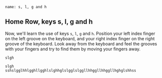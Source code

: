 ```ngMeta
name: s, l, g and h
```

## Home Row, keys s, l, g and h

Now, we'll learn the use of keys `s`, `l`, `g` and `h`.
Position your left index finger on the left groove on the keyboard, and your right index finger on the right groove of the keyboard. Look away from the keyboard and feel the grooves with your fingers and try to find them by moving your fingers away.


```trytyping
slgh
```

```practicetyping
slgh
sshslgglhhlgghllgghlslghhglslgglslggllhhggllhhggllhghglshhss
```
